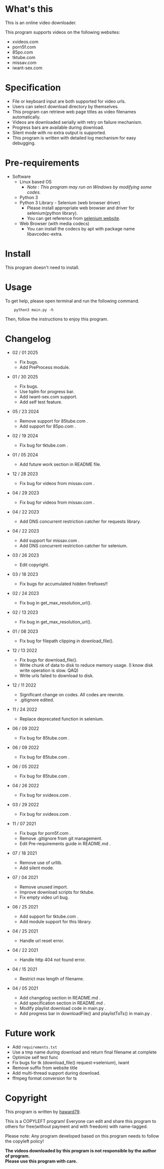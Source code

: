 # What's this
This is an online video downloader.

This program supports videos on the following websites:
- xvideos.com
- porn5f.com
- 85po.com
- tktube.com
- missav.com
- iwant-sex.com

# Specification
- File or keyboard input are both supported for video urls.
- Users can select download directory by themselves.
- This program can retrieve web page titles as video filenames automatically.
- Videos are downloaded serially with retry on failure mechanism.
- Progress bars are available during download.
- Silent mode with no extra output is supported.
- This program is written with detailed log mechanism for easy debugging.

# Pre-requirements
- Software
  - Linux based OS
    - *Note : This program may run on Windows by modifying some codes.*
  - Python 3
  - Python 3 Library - Selenium (web browser driver)
    - Please install appropriate web browser and driver for selenium(python library).
    - You can get reference from [selenium website](https://pypi.org/project/selenium/).
  - Web Browser (with media codecs)
    - You can install the codecs by apt with package name libavcodec-extra.

# Install
This program doesn't need to install.

# Usage
To get help, please open terminal and run the following command.
```
    python3 main.py -h
```

Then, follow the instructions to enjoy this program.

# Changelog
- 02 / 01 2025
  - Fix bugs.
  - Add PreProcess module.

- 01 / 30 2025
  - Fix bugs.
  - Use tqdm for progress bar.
  - Add iwant-sex.com support.
  - Add self test feature.

- 05 / 23 2024
  - Remove support for 85tube.com .
  - Add support for 85po.com .

- 02 / 19 2024
  - Fix bug for tktube.com .

- 01 / 05 2024
  - Add future work section in README file.

- 12 / 28 2023
  - Fix bug for videos from missav.com .

- 04 / 29 2023
  - Fix bug for videos from missav.com .

- 04 / 22 2023
  - Add DNS concurrent restriction catcher for requests library.

- 04 / 22 2023
  - Add support for missav.com .
  - Add DNS concurrent restriction catcher for selenium.

- 03 / 26 2023
  - Edit copyright.

- 03 / 18 2023
  - Fix bugs for accumulated hidden firefoxes!!

- 02 / 24 2023
  - Fix bug in get_max_resolution_url().

- 02 / 13 2023
  - Fix bug in get_max_resolution_url().

- 01 / 08 2023
  - Fix bug for filepath clipping in download_file().

- 12 / 13 2022
  - Fix bugs for download_file().
  - Write chunk of data to disk to reduce memory usage. (I know disk write operation is slow. QAQ)
  - Write urls failed to download to disk.

- 12 / 11 2022
  - Significant change on codes. All codes are rewrote.
  - .gitignore edited.

- 11 / 24 2022
  - Replace deprecated function in selenium.

- 06 / 09 2022
  - Fix bug for 85tube.com .

- 06 / 09 2022
  - Fix bug for 85tube.com .

- 06 / 05 2022
  - Fix bug for 85tube.com .

- 04 / 26 2022
  - Fix bug for xvideos.com .

- 03 / 29 2022
  - Fix bug for xvideos.com .

- 11 / 07 2021
  - Fix bugs for porn5f.com .
  - Remove .gitignore from git management.
  - Edit Pre-requirements guide in README.md .

- 07 / 18 2021
  - Remove use of urllib.
  - Add silent mode.

- 07 / 04 2021
  - Remove unused import.
  - Improve download scripts for tktube.
  - Fix empty video url bug.

- 06 / 25 2021
  - Add support for tktube.com .
  - Add module support for this library.

- 04 / 25 2021
  - Handle url reset error.

- 04 / 22 2021
  - Handle http 404 not found error.

- 04 / 15 2021
  - Restrict max length of filename.

- 04 / 05 2021
  - Add changelog section in README.md .
  - Add specification section in README.md .
  - Modify playlist download code in main.py .
  - Add progress bar in downloadFile() and playlistToTs() in main.py .

# Future work
- Add `requirements.txt`
- Use a tmp name during download and return final filename at complete
- Optimize self test func
- Fix bugs for tk (download_file() request->selenium), iwant
- Remove suffix from website title
- Add multi-thread support during download.
- ffmpeg format conversion for ts

# Copyright
This program is written by [haward79](https://www.haward79.tw/).

This is a COPYLEFT program!
Everyone can edit and share this program to others for free(without payment and with freedom) with name-tagged.

Please note: Any program developed based on this program needs to follow the copyleft policy!

**The videos downloaded by this program is not responsible by the author of program.  
Please use this program with care.**
